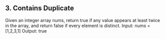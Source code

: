 ## 3. Contains Duplicate
Given an integer array nums, return true if any value appears at least twice in the array, and return false if every element is distinct.
Input: nums = [1,2,3,1]
Output: true
